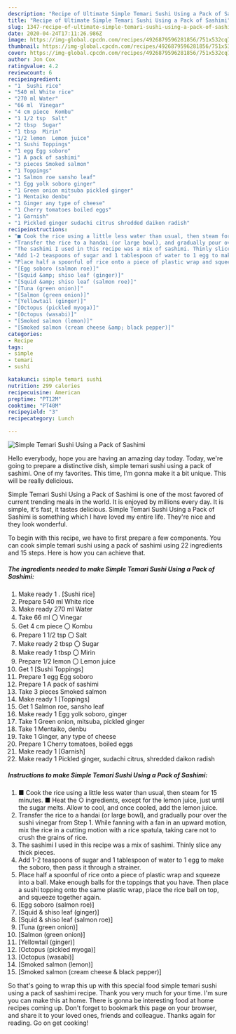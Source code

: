 ```yaml
---
description: "Recipe of Ultimate Simple Temari Sushi Using a Pack of Sashimi"
title: "Recipe of Ultimate Simple Temari Sushi Using a Pack of Sashimi"
slug: 1347-recipe-of-ultimate-simple-temari-sushi-using-a-pack-of-sashimi
date: 2020-04-24T17:11:26.986Z
image: https://img-global.cpcdn.com/recipes/4926879596281856/751x532cq70/simple-temari-sushi-using-a-pack-of-sashimi-recipe-main-photo.jpg
thumbnail: https://img-global.cpcdn.com/recipes/4926879596281856/751x532cq70/simple-temari-sushi-using-a-pack-of-sashimi-recipe-main-photo.jpg
cover: https://img-global.cpcdn.com/recipes/4926879596281856/751x532cq70/simple-temari-sushi-using-a-pack-of-sashimi-recipe-main-photo.jpg
author: Jon Cox
ratingvalue: 4.2
reviewcount: 6
recipeingredient:
- "1  Sushi rice"
- "540 ml White rice"
- "270 ml Water"
- "66 ml  Vinegar"
- "4 cm piece  Kombu"
- "1 1/2 tsp  Salt"
- "2 tbsp  Sugar"
- "1 tbsp  Mirin"
- "1/2 lemon  Lemon juice"
- "1 Sushi Toppings"
- "1 egg Egg soboro"
- "1 A pack of sashimi"
- "3 pieces Smoked salmon"
- "1 Toppings"
- "1 Salmon roe sansho leaf"
- "1 Egg yolk soboro ginger"
- "1 Green onion mitsuba pickled ginger"
- "1 Mentaiko denbu"
- "1 Ginger any type of cheese"
- "1 Cherry tomatoes boiled eggs"
- "1 Garnish"
- "1 Pickled ginger sudachi citrus shredded daikon radish"
recipeinstructions:
- "■ Cook the rice using a little less water than usual, then steam for 15 minutes.  ■ Heat the ○ ingredients, except for the lemon juice, just until the sugar melts. Allow to cool, and once cooled, add the lemon juice."
- "Transfer the rice to a handai (or large bowl), and gradually pour over the sushi vinegar from Step 1. While fanning with a fan in an upward motion, mix the rice in a cutting motion with a rice spatula, taking care not to crush the grains of rice."
- "The sashimi I used in this recipe was a mix of sashimi. Thinly slice any thick pieces."
- "Add 1-2 teaspoons of sugar and 1 tablespoon of water to 1 egg to make the soboro, then pass it through a strainer."
- "Place half a spoonful of rice onto a piece of plastic wrap and squeeze into a ball. Make enough balls for the toppings that you have. Then place a sushi topping onto the same plastic wrap, place the rice ball on top, and squeeze together again."
- "[Egg soboro (salmon roe)]"
- "[Squid &amp; shiso leaf (ginger)]"
- "[Squid &amp; shiso leaf (salmon roe)]"
- "[Tuna (green onion)]"
- "[Salmon (green onion)]"
- "[Yellowtail (ginger)]"
- "[Octopus (pickled myoga)]"
- "[Octopus (wasabi)]"
- "[Smoked salmon (lemon)]"
- "[Smoked salmon (cream cheese &amp; black pepper)]"
categories:
- Recipe
tags:
- simple
- temari
- sushi

katakunci: simple temari sushi 
nutrition: 299 calories
recipecuisine: American
preptime: "PT12M"
cooktime: "PT40M"
recipeyield: "3"
recipecategory: Lunch

---
```



![Simple Temari Sushi Using a Pack of Sashimi](https://img-global.cpcdn.com/recipes/4926879596281856/751x532cq70/simple-temari-sushi-using-a-pack-of-sashimi-recipe-main-photo.jpg)

Hello everybody, hope you are having an amazing day today. Today, we're going to prepare a distinctive dish, simple temari sushi using a pack of sashimi. One of my favorites. This time, I'm gonna make it a bit unique. This will be really delicious.



Simple Temari Sushi Using a Pack of Sashimi is one of the most favored of current trending meals in the world. It is enjoyed by millions every day. It is simple, it's fast, it tastes delicious. Simple Temari Sushi Using a Pack of Sashimi is something which I have loved my entire life. They're nice and they look wonderful.


To begin with this recipe, we have to first prepare a few components. You can cook simple temari sushi using a pack of sashimi using 22 ingredients and 15 steps. Here is how you can achieve that.

<!--inarticleads1-->

##### The ingredients needed to make Simple Temari Sushi Using a Pack of Sashimi:

1. Make ready 1 . [Sushi rice]
1. Prepare 540 ml White rice
1. Make ready 270 ml Water
1. Take 66 ml 〇 Vinegar
1. Get 4 cm piece 〇 Kombu
1. Prepare 1 1/2 tsp 〇 Salt
1. Make ready 2 tbsp 〇 Sugar
1. Make ready 1 tbsp 〇 Mirin
1. Prepare 1/2 lemon 〇 Lemon juice
1. Get 1 [Sushi Toppings]
1. Prepare 1 egg Egg soboro
1. Prepare 1 A pack of sashimi
1. Take 3 pieces Smoked salmon
1. Make ready 1 [Toppings]
1. Get 1 Salmon roe, sansho leaf
1. Make ready 1 Egg yolk soboro, ginger
1. Take 1 Green onion, mitsuba, pickled ginger
1. Take 1 Mentaiko, denbu
1. Take 1 Ginger, any type of cheese
1. Prepare 1 Cherry tomatoes, boiled eggs
1. Make ready 1 [Garnish]
1. Make ready 1 Pickled ginger, sudachi citrus, shredded daikon radish




<!--inarticleads2-->

##### Instructions to make Simple Temari Sushi Using a Pack of Sashimi:

1. ■ Cook the rice using a little less water than usual, then steam for 15 minutes.  ■ Heat the ○ ingredients, except for the lemon juice, just until the sugar melts. Allow to cool, and once cooled, add the lemon juice.
1. Transfer the rice to a handai (or large bowl), and gradually pour over the sushi vinegar from Step 1. While fanning with a fan in an upward motion, mix the rice in a cutting motion with a rice spatula, taking care not to crush the grains of rice.
1. The sashimi I used in this recipe was a mix of sashimi. Thinly slice any thick pieces.
1. Add 1-2 teaspoons of sugar and 1 tablespoon of water to 1 egg to make the soboro, then pass it through a strainer.
1. Place half a spoonful of rice onto a piece of plastic wrap and squeeze into a ball. Make enough balls for the toppings that you have. Then place a sushi topping onto the same plastic wrap, place the rice ball on top, and squeeze together again.
1. [Egg soboro (salmon roe)]
1. [Squid &amp; shiso leaf (ginger)]
1. [Squid &amp; shiso leaf (salmon roe)]
1. [Tuna (green onion)]
1. [Salmon (green onion)]
1. [Yellowtail (ginger)]
1. [Octopus (pickled myoga)]
1. [Octopus (wasabi)]
1. [Smoked salmon (lemon)]
1. [Smoked salmon (cream cheese &amp; black pepper)]




So that's going to wrap this up with this special food simple temari sushi using a pack of sashimi recipe. Thank you very much for your time. I'm sure you can make this at home. There is gonna be interesting food at home recipes coming up. Don't forget to bookmark this page on your browser, and share it to your loved ones, friends and colleague. Thanks again for reading. Go on get cooking!
